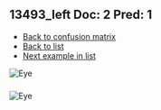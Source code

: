 ## 13493_left Doc: 2 Pred: 1
- [Back to confusion matrix](https://github.com/juliandewit/kaggle_retinopathy/blob/master/matrix.md)
- [Back to list](https://github.com/juliandewit/kaggle_retinopathy/blob/master/lists/21/list.md)
- [Next example in list](https://github.com/juliandewit/kaggle_retinopathy/blob/master/lists/21/13/13527_left.md)

![Eye](https://retinopaty.blob.core.windows.net/size1024/13493_left_2.jpeg)

### 

![Eye]()
